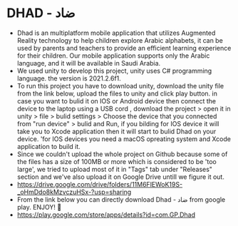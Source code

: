 # DHAD - ضاد
* Dhad is an multiplatform mobile application that utilizes Augmented Reality technology to help children explore Arabic alphabets, it can be used by parents and teachers to provide an efficient learning experience for their children. Our mobile application supports only the Arabic language, and it will be available in Saudi Arabia.
* We used unity to develop this project, unity uses C# programming language. the version is 2021.2.6f1.
* To run this project you have to download unity, download the unity file from the link below, upload the files to unity and click play button. in case you want to bulid it on IOS or Android device then connect the device to the laptop using a USB cord , download the project > open it in unity > file > bulid settings > Choose the device that you connected from "run device" > bulid and Run, if you bilding for IOS device it will take you to Xcode application then it will start to bulid Dhad on your device. 'for IOS devices you need a macOS opreating system and Xcode application to build it.
* Since we couldn't upload the whole project on Github because some of the files has a size of 100MB or more which is considered to be 'too large', we tried to upload most of it in "Tags" tab under "Releases" section and we've also upload it on Google Drive untill we figure it out. 
* https://drive.google.com/drive/folders/11M6FlEWoK19S-_oHmDdo8kMzvczuHSx-?usp=sharing
* From the link below you can directly download Dhad - ضاد from google play. ENJOY! 🤍 
* https://play.google.com/store/apps/details?id=com.GP.Dhad
